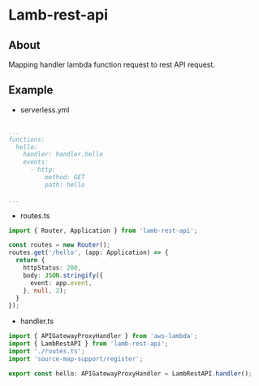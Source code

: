 # Lamb-rest-api

## About

Mapping handler lambda function request to rest API request. 

## Example

- serverless.yml

```yaml

...
functions:
  hello:
    handler: handler.hello
    events:
      - http:
          method: GET
          path: hello
  
...

```

- routes.ts
```typescript
import { Router, Application } from 'lamb-rest-api';

const routes = new Router();
routes.get('/hello', (app: Application) => {
  return {
    httpStatus: 200,
    body: JSON.stringify({
      event: app.event,
    }, null, 2);
  }
});
```

- handler.ts
```typescript
import { APIGatewayProxyHandler } from 'aws-lambda';
import { LambRestAPI } from 'lamb-rest-api';
import './routes.ts';
import 'source-map-support/register';

export const hello: APIGatewayProxyHandler = LambRestAPI.handler();
```